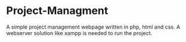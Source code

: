 # Project-Managment
A simple project management webpage written in php, html and css. A webserver solution like xampp is needed to run the project.
